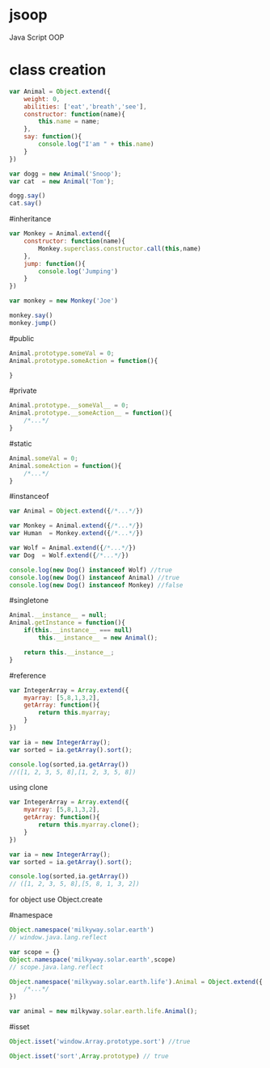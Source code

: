 # jsoop
Java Script OOP

# class creation
```JavaScript
var Animal = Object.extend({
	weight: 0,
	abilities: ['eat','breath','see'],
	constructor: function(name){
		this.name = name;
	},
	say: function(){
		console.log("I'am " + this.name)
	}
})

var dogg = new Animal('Snoop');
var cat  = new Animal('Tom');

dogg.say()
cat.say()
```
#inheritance
```JavaScript
var Monkey = Animal.extend({
	constructor: function(name){
		Monkey.superclass.constructor.call(this,name)
	},
	jump: function(){
		console.log('Jumping')
	}
})

var monkey = new Monkey('Joe')

monkey.say()
monkey.jump()
```

#public
```JavaScript
Animal.prototype.someVal = 0;
Animal.prototype.someAction = function(){

}
```

#private
```JavaScript
Animal.prototype.__someVal__ = 0;
Animal.prototype.__someAction__ = function(){
	/*...*/
}
```

#static 
```JavaScript
Animal.someVal = 0;
Animal.someAction = function(){
	/*...*/
}
```

#instanceof
```JavaScript
var Animal = Object.extend({/*...*/})

var Monkey = Animal.extend({/*...*/})
var Human  = Monkey.extend({/*...*/}) 

var Wolf = Animal.extend({/*...*/})
var Dog  = Wolf.extend({/*...*/})

console.log(new Dog() instanceof Wolf) //true
console.log(new Dog() instanceof Animal) //true
console.log(new Dog() instanceof Monkey) //false
```

#singletone
```JavaScript
Animal.__instance__ = null;
Animal.getInstance = function(){
	if(this.__instance__ === null)
		this.__instance__ = new Animal();

	return this.__instance__;
}
```

#reference
```JavaScript
var IntegerArray = Array.extend({
	myarray: [5,8,1,3,2],
	getArray: function(){
		return this.myarray;
	}
})

var ia = new IntegerArray();
var sorted = ia.getArray().sort();

console.log(sorted,ia.getArray())
//([1, 2, 3, 5, 8],[1, 2, 3, 5, 8])
```

using clone
```JavaScript
var IntegerArray = Array.extend({
	myarray: [5,8,1,3,2],
	getArray: function(){
		return this.myarray.clone();
	}
})

var ia = new IntegerArray();
var sorted = ia.getArray().sort();

console.log(sorted,ia.getArray())
// ([1, 2, 3, 5, 8],[5, 8, 1, 3, 2])
```
for object use Object.create

#namespace
```JavaScript
Object.namespace('milkyway.solar.earth')
// window.java.lang.reflect

var scope = {}
Object.namespace('milkyway.solar.earth',scope)
// scope.java.lang.reflect

Object.namespace('milkyway.solar.earth.life').Animal = Object.extend({
	/*...*/
})

var animal = new milkyway.solar.earth.life.Animal();
```

#isset
```JavaScript
Object.isset('window.Array.prototype.sort') //true

Object.isset('sort',Array.prototype) // true
```
